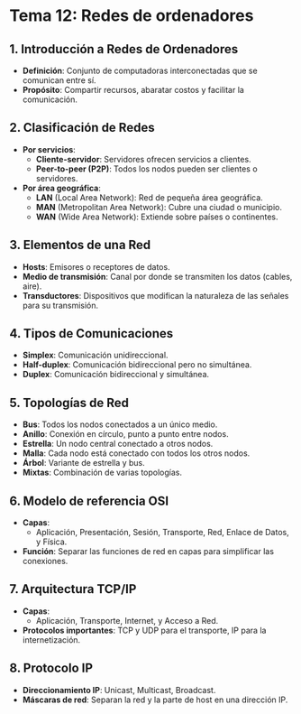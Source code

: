 # Tema 12: Redes de ordenadores

## 1. Introducción a Redes de Ordenadores

- **Definición**: Conjunto de computadoras interconectadas que se comunican entre sí.
- **Propósito**: Compartir recursos, abaratar costos y facilitar la comunicación.

## 2. Clasificación de Redes

- **Por servicios**:
  - **Cliente-servidor**: Servidores ofrecen servicios a clientes.
  - **Peer-to-peer (P2P)**: Todos los nodos pueden ser clientes o servidores.
- **Por área geográfica**:
  - **LAN** (Local Area Network): Red de pequeña área geográfica.
  - **MAN** (Metropolitan Area Network): Cubre una ciudad o municipio.
  - **WAN** (Wide Area Network): Extiende sobre países o continentes.

## 3. Elementos de una Red

- **Hosts**: Emisores o receptores de datos.
- **Medio de transmisión**: Canal por donde se transmiten los datos (cables, aire).
- **Transductores**: Dispositivos que modifican la naturaleza de las señales para su transmisión.

## 4. Tipos de Comunicaciones

- **Simplex**: Comunicación unidireccional.
- **Half-duplex**: Comunicación bidireccional pero no simultánea.
- **Duplex**: Comunicación bidireccional y simultánea.

## 5. Topologías de Red

- **Bus**: Todos los nodos conectados a un único medio.
- **Anillo**: Conexión en círculo, punto a punto entre nodos.
- **Estrella**: Un nodo central conectado a otros nodos.
- **Malla**: Cada nodo está conectado con todos los otros nodos.
- **Árbol**: Variante de estrella y bus.
- **Mixtas**: Combinación de varias topologías.

## 6. Modelo de referencia OSI

- **Capas**:
  - Aplicación, Presentación, Sesión, Transporte, Red, Enlace de Datos, y Física.
- **Función**: Separar las funciones de red en capas para simplificar las conexiones.

## 7. Arquitectura TCP/IP

- **Capas**:
  - Aplicación, Transporte, Internet, y Acceso a Red.
- **Protocolos importantes**: TCP y UDP para el transporte, IP para la internetización.

## 8. Protocolo IP

- **Direccionamiento IP**: Unicast, Multicast, Broadcast.
- **Máscaras de red**: Separan la red y la parte de host en una dirección IP.

